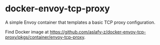 # docker-envoy-tcp-proxy

A simple Envoy container that templates a basic TCP proxy configuration.

Find Docker image at <https://github.com/aslafy-z/docker-envoy-tcp-proxy/pkgs/container/envoy-tcp-proxy>.
